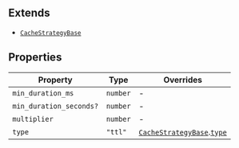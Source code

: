 ## Extends

- [`CacheStrategyBase`](CacheStrategyBase.md)

## Properties

| Property | Type | Overrides |
| ------ | ------ | ------ |
| <a id="min_duration_ms"></a> `min_duration_ms` | `number` | - |
| <a id="min_duration_seconds"></a> `min_duration_seconds?` | `number` | - |
| <a id="multiplier"></a> `multiplier` | `number` | - |
| <a id="type"></a> `type` | `"ttl"` | [`CacheStrategyBase`](CacheStrategyBase.md).[`type`](CacheStrategyBase.md#type) |
